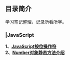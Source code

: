 ## 目录简介   
学习笔记整理，记录所看所学。   
### |JavaScript  
**1、[JavaScript按位操作符](https://github.com/btea/my-blog/issues/1)**   
**2、[Number对象静态方法介绍](https://github.com/btea/my-blog/issues/2)**
